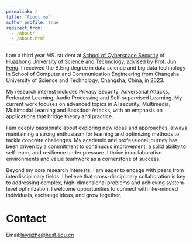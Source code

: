 ```yaml
---
permalink: /
title: "About me"
author_profile: true
redirect_from: 
  - /about/
  - /about.html
---
```


I am a third year MS. student at [School of Cyberspace Security](http://cse.hust.edu.cn/) of [Huazhong University of Science and Technology](https://www.hust.edu.cn/), advised by [Prof. Jun Feng](https://junfeng989.github.io/).  I received the B.Eng degree in data science and big data technology in School of Computer and Communication Engineering from Changsha University of Science and Technology, Changsha, China, in 2023.

My research interest includes Privacy Security, Adversarial Attacks, Federated Learning, Audio Processing and Self-supervised Learning. My current work focuses on advanced topics in AI security, Multimedia, Multimodal Learning and Backdoor Attacks, with an emphasis on applications that bridge theory and practice.

I am deeply passionate about exploring new ideas and approaches, always maintaining a strong enthusiasm for learning and optimizing methods to tackle concrete challenges. My academic and professional journey has been driven by a commitment to continuous improvement, a solid ability to self-learn, and resilience under pressure. I thrive in collaborative environments and value teamwork as a cornerstone of success.

Beyond my core research interests, I am eager to engage with peers from interdisciplinary fields. I believe that cross-disciplinary collaboration is key to addressing complex, high-dimensional problems and achieving system-level optimization. I welcome opportunities to connect with like-minded individuals, exchange ideas, and grow together.

Contact
======
Email:[laiyuzhe@hust.edu.cn](laiyuzhe@hust.edu.cn)  


